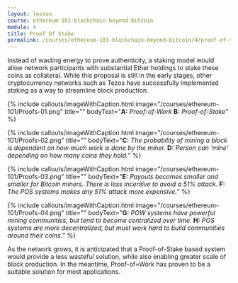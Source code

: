 ```yaml
---
layout: lesson
course: ethereum-101-blockchain-beyond-bitcoin
module: 4
title: Proof Of Stake
permalink: /courses/ethereum-101-blockchain-beyond-bitcoin/4/proof-of-stake/
---
```

<span class="openingParagraph">
Instead of wasting energy to prove authenticity, a staking model would allow network participants with substantial Ether holdings to stake these coins as collateral. While this proposal is still in the early stages, other cryptocurrency networks such as Tezos have successfully implemented staking as a way to streamline block production. </span>

{% include callouts/imageWithCaption.html
	image="/courses/ethereum-101/Proofs-01.png"
	title=""
	bodyText="<b>A:</b> <i>Proof-of-Work</i>  <b>B:</b> <i>Proof-of-Stake</i>"
%}

{% include callouts/imageWithCaption.html
	image="/courses/ethereum-101/Proofs-02.png"
	title=""
	bodyText="<b>C:</b> <i>The probability of mining a block is dependent on how much work is done by the miner.</i>  <b>D:</b> <i>Person can 'mine' depending on how many coins they hold.</i>"
%}

{% include callouts/imageWithCaption.html
	image="/courses/ethereum-101/Proofs-03.png"
	title=""
	bodyText="<b>E:</b> <i>Payouts becomes smaller and smaller for Bitcoin miners. There is less incentive to avoid a 51% attack.</i>  <b>F:</b> <i>The POS systems makes any 51% attack more expensive.</i>"
%}

{% include callouts/imageWithCaption.html
	image="/courses/ethereum-101/Proofs-04.png"
	title=""
	bodyText="<b>G:</b> <i>POW systems have powerful mining communities, but tend to become centralized over time.</i>  <b>H:</b> <i>POS systems are more decentralized, but must work hard to build communities around their coins.</i>"
%}

<span style="font-weight: 400;">As the network grows, it is anticipated that a Proof-of-Stake based system would provide a less wasteful solution, while also enabling greater scale of block production. In the meantime, Proof-of=Work has proven to be a suitable solution for most applications.</span>
